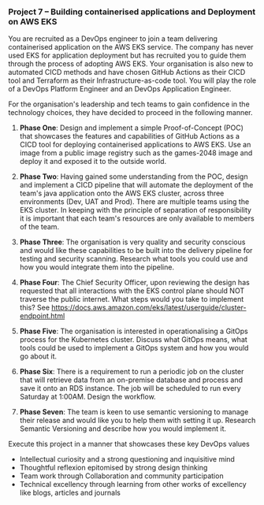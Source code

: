 ### Project 7 – Building containerised applications and Deployment on AWS EKS
You are recruited as a DevOps engineer to join a team delivering containerised application on the AWS EKS service. The company has never used EKS for application deployment but has recruited you to guide them through the process of adopting AWS EKS. Your organisation is also new to automated CICD methods and have chosen GitHub Actions as their CICD tool and Terraform as their Infrastructure-as-code tool. You will play the role of a DevOps Platform Engineer and an DevOps Application Engineer.

For the organisation's leadership and tech teams to gain confidence in the technology choices, they have decided to proceed in the following manner.

1.	<b>Phase One</b>: Design and implement a simple Proof-of-Concept (POC) that showcases the features and capabilities of GitHub Actions as a CICD tool for deploying containerised applications to AWS EKS. Use an image from a public image registry such as the games-2048 image and deploy it and exposed it to the outside world.

2.	<b>Phase Two</b>: Having gained some understanding from the POC, design and implement a CICD pipeline that will automate the deployment of the team's java application onto the AWS EKS cluster, across three environments (Dev, UAT and Prod). There are multiple teams using the EKS cluster. In keeping with the principle of separation of responsibility it is important that each team's resources are only available to members of the team.

3.	<b>Phase Three</b>: The organisation is very quality and security conscious and would like these capabilities to be built into the delivery pipeline for testing and security scanning. Research what tools you could use and how you would integrate them into the pipeline.

4.	<b>Phase Four</b>: The Chief Security Officer, upon reviewing the design has requested that all interactions with the EKS control plane should NOT traverse the public internet. What steps would you take to implement this? See https://docs.aws.amazon.com/eks/latest/userguide/cluster-endpoint.html

5.	<b>Phase Five</b>: The organisation is interested in operationalising a GitOps process for the Kubernetes cluster. Discuss what GitOps means, what tools could be used to implement a GitOps system and how you would go about it.

6.	<b>Phase Six</b>: There is a requirement to run a periodic job on the cluster that will retrieve data from an on-premise database and process and save it onto an RDS instance. The job will be scheduled to run every Saturday at 1:00AM. Design the workflow.

7.	<b>Phase Seven</b>: The team is keen to use semantic versioning to manage their release and would like you to help them with setting it up. Research Semantic Versioning and describe how you would implement it.

Execute this project in a manner that showcases these key DevOps values

* Intellectual curiosity and a strong questioning and inquisitive mind
* Thoughtful reflexion epitomised by strong design thinking
* Team work through Collaboration and community participation
* Technical excellency through learning from other works of excellency like blogs, articles and journals



